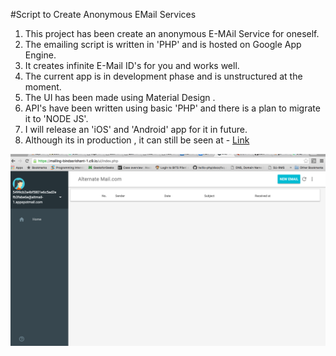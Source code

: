 #Script to Create Anonymous EMail Services

1. This project has been create an anonymous E-MAil Service for oneself.
2. The emailing script is written in 'PHP' and is hosted on Google App Engine.
3. It creates infinite E-Mail ID's for you and works well.
4. The current app is in development phase and is unstructured at the moment.
5. The UI has been made using Material Design .
6. API's  have been written using basic 'PHP' and there is a plan to migrate it to 'NODE JS'.
7. I will release an 'iOS' and 'Android' app for it in future.
8. Although its in production , it can still be seen at - [Link](https://mailing-bindasrishant-1.c9.io/ui/index.php)

![Screenshot](/screenshot.png?raw=true "Screenshot")